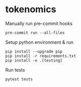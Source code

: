 # tokenomics


Manually run pre-commit hooks
```
pre-commit run --all-files
```

Setup python environment & run
```
pip install --upgrade pip
pip install -r requirements.txt
pip install -e .[testing]
```

Run tests
```
pytest tests
```